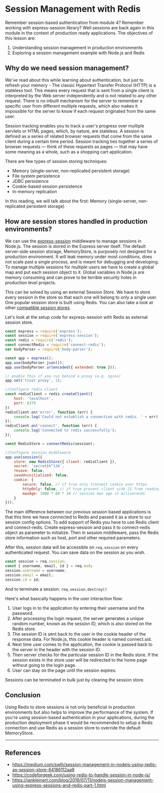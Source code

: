 # Session Management with Redis

Remember session-based authentication from module 4? Remember working with express-session library? Well sessions are back again in this module in the context of production ready applications. The objectives of this lesson are:
1. Understanding session management in production environments
2. Exploring a session management example with Node.js and Redis

## Why do we need session management?

We've read about this while learning about authentication, but just to refresh your memory - The classic Hypertext Transfer Protocol (HTTP) is a stateless tool. This means every request that is sent from a single client is interpreted by the Web server independently and is not related to any other request. There is no inbuilt mechanism for the server to remember a specific user from different multiple requests, which also makes it impossible for the server to know if each request originated from the same user.

Session tracking enables you to track a user's progress over multiple servlets or HTML pages, which, by nature, are stateless. A session is defined as a series of related browser requests that come from the same client during a certain time period. Session tracking ties together a series of browser requests — think of these requests as pages — that may have some meaning as a whole, such as a shopping cart application.

There are few types of session storing techniques:
- Memory (single-server, non-replicated persistent storage)
- File system persistence
- JDBC persistence
- Cookie-based session persistence
- In-memory replication

In this reading, we will talk about the first: Memory (single-server, non-replicated persistent storage)

## How are session stores handled in production environments?

We can use the [express-session](https://www.npmjs.com/package/express-session) middleware to manage sessions in Node.js. The session is stored in the Express server itself. The default server-side session storage, MemoryStore, is purposely not designed for a production environment. It will leak memory under most conditions, does not scale past a single process, and is meant for debugging and developing. To manage multiple sessions for multiple users we have to create a global map and put each session object to it. Global variables in Node.js are memory consuming and can prove to be terrible security holes in production level projects.

This can be solved by using an external Session Store. We have to store every session in the store so that each one will belong to only a single user. One popular session store is built using Redis. You can also take a look at other [compatible session stores](https://www.npmjs.com/package/express-session#compatible-session-stores).

Let's look at the setup code for express-session with Redis as external session store.
```js
const express = require('express');
const session = require('express-session');
const redis = require('redis');
const connectRedis = require('connect-redis');
var bodyParser = require('body-parser');

const app = express();
app.use(bodyParser.json());
app.use(bodyParser.urlencoded({ extended: true }));

// enable this if you run behind a proxy (e.g. nginx)
app.set('trust proxy', 1);

//Configure redis client
const redisClient = redis.createClient({
    host: 'localhost',
    port: 6379
})
redisClient.on('error', function (err) {
    console.log('Could not establish a connection with redis. ' + err);
});
redisClient.on('connect', function (err) {
    console.log('Connected to redis successfully');
});

const RedisStore = connectRedis(session);

//Configure session middleware
app.use(session({
    store: new RedisStore({ client: redisClient }),
    secret: 'secret$%^134',
    resave: false,
    saveUninitialized: false,
    cookie: {
        secure: false, // if true only transmit cookie over https
        httpOnly: false, // if true prevent client side JS from reading the cookie 
        maxAge: 1000 * 60 * 10 // session max age in miliseconds
    }
}));
```

The main difference between our previous session based applications is that this time we have connected to Redis and passed it as a store to our session config options. To add support of Redis you have to use Redis client and connect-redis. Create express-session and pass it to connect-redis object as parameter to initialize. Then in session middleware, pass the Redis store information such as host, port and other required parameters.

After this, session data will be accessible on `req.session` on every authenticated request. You can save data on the session as you wish.
```js
const session = req.session;
const { username, email, id } = req.body
session.username = username;
session.email = email;
session.id = id;
```

And to terminate a session: `req.session.destroy()`

Here's what basically happens in the user interaction flow:
1. User logs in to the application by entering their username and the password.
2. After processing the login request, the server generates a unique random number, known as the session ID, which is also stored on the Redis store.
3. The session ID is sent back to the user in the cookie header of the response data. For Node.js, this cookie header is named connect.sid.
4. Next time user comes to the application, the cookie is passed back to the server in the header with the session ID.
5. Then server checks for the particular session ID in the Redis store. If the session exists in the store user will be redirected to the home page without going to the login page.
6. User can stay on the page until the session expires.

Sessions can be terminated in bulk just by clearing the session store.

## Conclusion

Using Redis to store sessions is not only beneficial in production environments but also helps to improve the performance of the system. If you're using session-based authentication in your applications, during the production deployment phase it would be recommended to setup a Redis connection and use Redis as a session store to override the default MemoryStore.

---

## References
- https://medium.com/swlh/session-management-in-nodejs-using-redis-as-session-store-64186112aa9
- https://codeforgeek.com/using-redis-to-handle-session-in-node-js/
- https://jankleinert.com/blog/2019/07/11/nodejs-session-management-using-express-sessions-and-redis-part-1.html